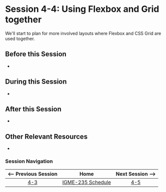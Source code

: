 # Session 4-4: Using Flexbox and Grid together

We'll start to plan for more involved layouts where Flexbox and CSS Grid are used together.

## Before this Session
- 

## During this Session
- 

## After this Session
- 

## Other Relevant Resources
- 

### Session Navigation

| <-- Previous Session |               Home                  | Next Session --> |
|:--------------------:|:-----------------------------------:|:----------------:|
|  [4-3](4-3.md)       | [IGME-235 Schedule](../schedule.md) |   [4-5](4-5.md)  |
